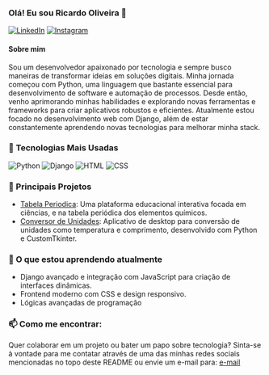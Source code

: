 ### Olá! Eu sou Ricardo Oliveira 👋
[![LinkedIn](https://img.shields.io/badge/LinkedIn-0077B5?style=for-the-badge&logo=linkedin&logoColor=white)](www.linkedin.com/in/ricardo-oliveira-a48516223)
[![Instagram](https://img.shields.io/badge/Instagram-E4405F?style=for-the-badge&logo=instagram&logoColor=white)](https://www.instagram.com/r_venicius0/)

#### Sobre mim
Sou um desenvolvedor apaixonado por tecnologia e sempre busco maneiras de transformar ideias em soluções digitais. Minha jornada começou com Python, uma linguagem que bastante essencial para desenvolvimento de software e automação de processos. Desde então, venho aprimorando minhas habilidades e explorando novas ferramentas e frameworks para criar aplicativos robustos e eficientes.
Atualmente estou focado no desenvolvimento web com Django, além de estar constantemente aprendendo novas tecnologias para melhorar minha stack.


### 🚀 Tecnologias Mais Usadas
![Python](https://img.shields.io/badge/Python-14354C?style=for-the-badge&logo=python&logoColor=white)
![Django](https://img.shields.io/badge/Django-092E20?style=for-the-badge&logo=django&logoColor=white)
![HTML](https://img.shields.io/badge/HTML5-E34F26?style=for-the-badge&logo=html5&logoColor=white)
![CSS](https://img.shields.io/badge/CSS3-1572B6?style=for-the-badge&logo=css3&logoColor=white)


### 🔭 Principais Projetos
 - [Tabela Periodica](https://github.com/Ric002x/TabelaPeriodica): Uma plataforma educacional interativa focada em ciências, e na tabela periódica dos elementos químicos.
 - [Conversor de Unidades](https://github.com/Ric002x/ConversorDeUnidades): Aplicativo de desktop para conversão de unidades como temperatura e comprimento, desenvolvido com Python e CustomTkinter.


### 🌱 O que estou aprendendo atualmente
 - Django avançado e integração com JavaScript para criação de interfaces dinâmicas.
 - Frontend moderno com CSS e design responsivo.
 - Lógicas avançadas de programação


### 📫 Como me encontrar:
Quer colaborar em um projeto ou bater um papo sobre tecnologia? Sinta-se à vontade para me contatar através de uma das minhas redes sociais mencionadas no topo deste README ou envie um e-mail para: [e-mail](ricvenicius@gmail.com)



<!--
**Ric002x/Ric002x** is a ✨ _special_ ✨ repository because its `README.md` (this file) appears on your GitHub profile.

Here are some ideas to get you started:

- 🔭 I’m currently working on ...
- 🌱 I’m currently learning ...
- 👯 I’m looking to collaborate on ...
- 🤔 I’m looking for help with ...
- 💬 Ask me about ...
- 📫 How to reach me: ...
- 😄 Pronouns: ...
- ⚡ Fun fact: ...
-->
